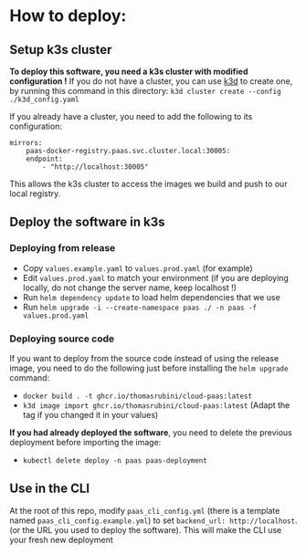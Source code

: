 # How to deploy:

## Setup k3s cluster
**To deploy this software, you need a k3s cluster with modified configuration !** 
If you do not have a cluster, you can use [k3d](https://k3d.io) to create one, by running this command in this directory: `k3d cluster create --config ./k3d_config.yaml`

If you already have a cluster, you need to add the following to its configuration:
```
mirrors:
    paas-docker-registry.paas.svc.cluster.local:30005:
    endpoint:
        - "http://localhost:30005"
```
This allows the k3s cluster to access the images we build and push to our local registry.

## Deploy the software in k3s

### Deploying from release
- Copy `values.example.yaml` to `values.prod.yaml` (for example)
- Edit `values.prod.yaml` to match your environment (if you are deploying locally, do not change the server name, keep localhost !)
- Run `helm dependency update` to load helm dependencies that we use
- Run `helm upgrade -i --create-namespace paas ./ -n paas -f values.prod.yaml`

### Deploying source code
If you want to deploy from the source code instead of using the release image, you need to do the following just before installing the `helm upgrade` command:
- `docker build . -t ghcr.io/thomasrubini/cloud-paas:latest`
- `k3d image import ghcr.io/thomasrubini/cloud-paas:latest`
(Adapt the tag if you changed it in your values)

**If you had already deployed the software**, you need to delete the previous deployment before importing the image:
- `kubectl delete deploy -n paas paas-deployment`

## Use in the CLI
At the root of this repo, modify `paas_cli_config.yml` (there is a template named `paas_cli_config.example.yml`) to set `backend_url: http://localhost`. (or the URL you used to deploy the software). This will make the CLI use your fresh new deployment

